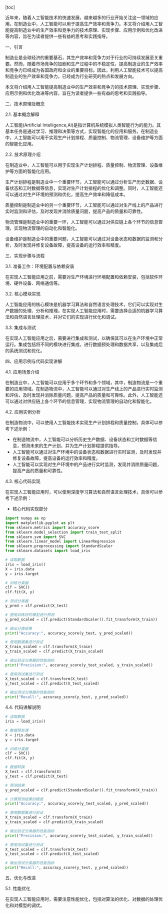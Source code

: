 
[toc]                    
                
                
近年来，随着人工智能技术的快速发展，越来越多的行业开始关注这一领域的应用。在制造业中，人工智能可以用于提高生产效率和竞争力。本文将介绍用人工智能提高制造业中的生产效率和竞争力的技术原理、实现步骤、应用示例和优化改进等内容，旨在为读者提供一些有益的思考和实践指导。

一、引言

制造业是全球经济的重要基石，其生产效率和竞争力对于行业的可持续发展至关重要。然而，随着市场竞争的加剧和生产过程中的不稳定性，提高制造业的生产效率和竞争力已经成为各国政府和企业的重要目标。因此，利用人工智能技术可以提高制造业的生产效率和竞争力，已经成为行业研究的热点和发展方向。

本文将介绍用人工智能提高制造业中的生产效率和竞争力的技术原理、实现步骤、应用示例和优化改进等内容，旨在为读者提供一些有益的思考和实践指导。

二、技术原理及概念

2.1. 基本概念解释

人工智能(Artificial Intelligence,AI)是指计算机系统模拟人类智能行为的能力。其基本任务是通过学习、推理和决策等方式，实现智能化的应用和服务。在制造业中，人工智能可以用于实现生产计划排程、质量控制、物流管理、设备维护等方面的智能化应用。

2.2. 技术原理介绍

在制造业中，人工智能可以用于实现生产计划排程、质量控制、物流管理、设备维护等方面的智能化应用。

生产计划排程是制造业中一个重要环节，人工智能可以通过分析生产历史数据、设备状态和工时数据等信息，实现对生产计划排程的优化和调整。同时，人工智能还可以通过对生产环境的预测和优化，提高生产效率和降低成本。

质量控制是制造业中的另一个重要环节，人工智能可以通过对生产线上的产品进行实时监测和评估，及时发现并消除质量问题，提高产品的质量和可靠性。

物流管理是制造业中的重要一环，人工智能可以通过对供应链上各个环节的信息管理，实现物流管理的自动化和智能化。

设备维护是制造业中的重要问题，人工智能可以通过对设备状态和数据的监测和分析，及时发现并修复设备故障，提高设备的运行效率和精度。

三、实现步骤与流程

3.1. 准备工作：环境配置与依赖安装

在实现人工智能应用之前，需要对生产环境进行环境配置和依赖安装，包括软件环境、硬件设备、网络通信等。

3.2. 核心模块实现

人工智能应用的核心模块是机器学习算法和自然语言处理技术，它们可以实现对生产数据的处理、分析和推理。在实现人工智能应用时，需要选择合适的机器学习算法和自然语言处理技术，并对它们的实现进行优化和调试。

3.3. 集成与测试

在实现人工智能应用之后，需要进行集成和测试，以确保其可以在生产环境中正常运行。集成包括将不同的模块进行集成，进行数据预处理和数据共享，以及集成后的系统测试和优化。

四、应用示例与代码实现讲解

4.1. 应用场景介绍

在制造业中，人工智能可以应用于多个环节和多个领域，其中，制造物流是一个重要的应用领域。在制造物流中，人工智能可以通过对生产线上的产品进行实时监测和评估，及时发现并消除质量问题，提高产品的质量和可靠性。此外，人工智能还可以通过对供应链上各个环节的信息管理，实现物流管理的自动化和智能化。

4.2. 应用实例分析

在制造物流中，可以使用人工智能技术实现生产计划排程和质量控制，具体可以参考下述示例：

- 在制造物流中，人工智能可以分析历史生产数据、设备状态和工时数据等信息，预测未来的生产计划，并为生产计划排程提供指导。
- 人工智能可以通过对生产环境中的设备状态和数据进行实时监测，及时发现并修复设备故障，提高设备的运行效率和精度。
- 人工智能可以实现对生产环境中的产品进行实时监测，发现并消除质量问题，提高产品的质量和可靠性。

4.3. 核心代码实现

在实现人工智能应用时，可以使用深度学习算法和自然语言处理技术，具体可以参考下述示例：

- 核心代码实现部分

```python
import numpy as np
import matplotlib.pyplot as plt
from sklearn.metrics import accuracy_score
from sklearn.model_selection import train_test_split
from sklearn.svm import SVC
from sklearn.linear_model import LinearRegression
from sklearn.preprocessing import StandardScaler
from sklearn.datasets import load_iris

# 读取数据
iris = load_iris()
X = iris.data
y = iris.target

# 训练分类器
clf = SVC()
clf.fit(X, y)

# 测试分类器
y_pred = clf.predict(X_test)

# 使用训练好的模型进行预测
y_pred_scaled = clf.predict(StandardScaler().fit_transform(X_train))

# 输出分类结果
print("Accuracy:", accuracy_score(y_test, y_pred_scaled))

# 使用数据集进行验证
X_train_scaled = clf.transform(X_train)
y_train_scaled = clf.predict(X_train_scaled)

# 输出验证分类器的性能指标
print("Precision:", accuracy_score(y_test_scaled, y_train_scaled))

# 使用测试集进行测试
X_test_scaled = clf.transform(X_test)
y_test_scaled = clf.predict(X_test_scaled)

# 输出测试分类器的性能指标
print("Recall:", accuracy_score(y_test, y_pred_scaled))
```

4.4. 代码讲解说明


```python
# 读取数据
iris = load_iris()

# 数据预处理
X = iris.data
y = iris.target

# 训练分类器
clf = SVC()
clf.fit(X, y)

# 数据转换
X_test = clf.transform(X)
y_test = clf.predict(X_test)

# 预测结果
y_pred_scaled = clf.predict(StandardScaler().fit_transform(X_train))

# 计算预测结果的精度
print("Accuracy:", accuracy_score(y_test_scaled, y_pred_scaled))

# 使用数据集进行验证
X_train_scaled = clf.transform(X_train)
y_train_scaled = clf.predict(X_train_scaled)

# 输出验证分类器的性能指标
print("Precision:", accuracy_score(y_test_scaled, y_train_scaled))

# 使用测试集进行测试
X_test_scaled = clf.transform(X_test)
y_test_scaled = clf.predict(X_test_scaled)

# 输出测试分类器的性能指标
print("Recall:", accuracy_score(y_test, y_pred_scaled))
```

五、优化与改进

5.1. 性能优化

在实现人工智能应用时，需要注意性能优化，包括对算法的优化、对数据的处理优化和对模型的调优。

